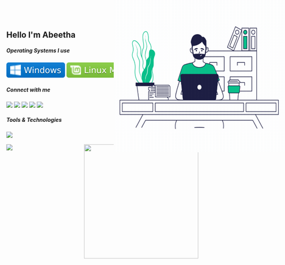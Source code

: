 <img src=./asserts/aboutA.gif width=450  height=400 align="right" STYLE="position: absolute ; top:0;right:0">

<h2>Hello
  I'm Abeetha <br> 


<h5>Operating Systems I use</h5>

![](./asserts/windows.svg?style=style=flat&logo=windows&logoColor=white)
![](./asserts/mint.svg?style=flat&logo=linux-mint&logoColor=white) 
![](./asserts/ubuntu.svg?style=flat&logo=ubuntu&logoColor=white)


<h5>Connect with me</h5> 
  
   ![]( https://img.shields.io/badge/WhatsApp-25D366?style=for-the-badge&logo=whatsapp&logoColor=white)
   ![](https://img.shields.io/badge/Telegram-2CA5E0?style=for-the-badge&logo=telegram&logoColor=white)
   ![](https://img.shields.io/badge/Slack-4A154B?style=for-the-badge&logo=slack&logoColor=white)
   ![](https://img.shields.io/badge/Twitter-1DA1F2?style=for-the-badge&logo=twitter&logoColor=white)
   ![](https://img.shields.io/badge/LinkedIn-0077B5?style=for-the-badge&logo=linkedin&logoColor=white)
   
 
 <h5>Tools & Technologies</h5> 
  
  
  ![](https://skills.thijs.gg/icons?i=js,html,css,react,figma,java,spring,mysql,hibernate,mongodb)
  
<img align="right" width=300 height=300  src="https://github-readme-stats.vercel.app/api/top-langs/?username=AbeethaHeshan&theme=buefy"/> 
  
![](https://github-readme-stats.vercel.app/api?username=AbeethaHeshan&theme=buefy&show_icons=true)






